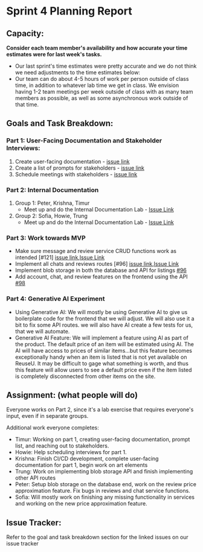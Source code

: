 # Sprint 4 Planning Report
## Capacity:
__Consider each team member's availability and how accurate your time estimates were for last week's tasks.__
- Our last sprint's time estimates were pretty accurate and we do not think we need adjustments to the time estimates below:
- Our team can do about 4-5 hours of work per person outside of class time, in addition to
whatever lab time we get in class. We envision having 1-2 team meetings per week outside of
class with as many team members as possible, as well as some asynchronous work outside of
that time.



## Goals and Task Breakdown: 

### Part 1: User-Facing Documentation and Stakeholder Interviews:
1. Create user-facing documentation - [issue link](https://github.com/dicarlosofia/ReuseU/issues/114)
2. Create a list of prompts for stakeholders - [issue link](https://github.com/dicarlosofia/ReuseU/issues/116)
3. Schedule meetings with stakeholders - [issue link](https://github.com/dicarlosofia/ReuseU/issues/115)


### Part 2: Internal Documentation
1. Group 1: Peter, Krishna, Timur
    * Meet up and do the Internal Documentation Lab - [Issue Link](https://github.com/dicarlosofia/ReuseU/issues/117)
2. Group 2: Sofia, Howie, Trung
    * Meet up and do the Internal Documentation Lab - [Issue Link](https://github.com/dicarlosofia/ReuseU/issues/118)


### Part 3: Work towards MVP
* Make sure message and review service CRUD functions work as intended [#121] [issue link](https://github.com/dicarlosofia/ReuseU/issues/121),[Issue Link](https://github.com/dicarlosofia/ReuseU/issues/122)
* Implement all chats and reviews routes [#96] [issue link](https://github.com/dicarlosofia/ReuseU/issues/123),[Issue Link](https://github.com/dicarlosofia/ReuseU/issues/124)
* Implement blob storage in both the database and API for listings [#96](https://github.com/dicarlosofia/ReuseU/issues/96)
* Add account, chat, and review features on the frontend using the API [#98](https://github.com/dicarlosofia/ReuseU/issues/98)

### Part 4: Generative AI Experiment
* Using Generative AI: We will mostly be using Generative AI to give us boilerplate code for the frontend that we will adjust. We will also use it a bit to fix some API routes.
  we will also have AI create a few tests for us, that we will automate.
* Generative AI Feature: We will implement a feature using AI as part of the product. The default price of an item will be estimated using AI. The AI will have access to prices of similar items...but
  this feature becomes exceptionally handy when an item is listed that is not yet available on ReuseU. It may be difficult to gage what something is worth, and thus this feature
  will allow users to see a default price even if the item listed is completely disconnected from other items on the site.


## Assignment: (what people will do)
Everyone works on Part 2, since it's a lab exercise that requires everyone's input, even if in separate groups.

Additional work everyone completes: 
* Timur: Working on part 1, creating user-facing documentation, prompt list, and reaching out to stakeholders. 
* Howie: Help scheduling interviews for part 1.
* Krishna: Finish CI/CD development, complete user-facing documentation for part 1, begin work on art elements
* Trung: Work on implementing blob storage API and finish implementing other API routes
* Peter: Setup blob storage on the database end, work on the review price approximation feature. Fix bugs in reviews and chat service functions. 
* Sofia: Will mostly work on finishing any missing functionality in services and working on the new price approximation feature.


## Issue Tracker:
Refer to the goal and task breakdown section for the linked issues on our issue tracker
